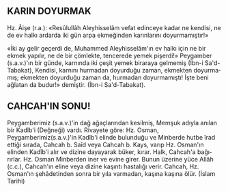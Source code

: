 ## KARIN DOYURMAK

Hz. Âişe (r.a.): «Resûlullâh Aleyhisselâm vefat edinceye kadar ne kendisi, ne de ev hal­kı ardarda iki gün arpa ekmeğinden karınları­nı doyurmamıştır!»

«İki ay gelir geçerdi de, Muhammed Aleyhisselâm'ın ev halkı için ne bir ekmek yapılır, ne de bir çömlekte, tencerede yemek pi­şerdi!» Peygamber (s.a.v.)'ın bir günde, karnında iki çeşit yemek biraraya gelmemiş (İbn-i Sa'd-Tabakat), Kendisi, karnını hurma­dan doyurduğu zaman, ekmekten doyurma­mış; ekmekten doyurduğu zaman da, hurma­dan doyurmamıştı! İşte beni ağlatan da bu­dur!» demiştir. (İbn-i Sa'd-Tabakat).

## CAHCAH'IN SONU!

Peygamberimiz (s.a.v.)'in dağ ağaçların­dan kesilmiş, Memşuk adıyla anılan bir Kadîb'i (Değneği) vardı. Rivayete göre: Hz. Os­man, Peygamberimiz(s.a.v.)'in Kadîb'i elinde bulunduğu ve Minberde hutbe îrad ettiği sıra­da, Cahcah b. Saîd veya Cahcah b. Kays, va­rıp Hz. Osman'ın elinden Kadîb'i alır ve dizine dayayarak büker, kırar. Halk, Cahcah'a bağı­rırlar. Hz. Osman Minberden iner ve evine gi­rer. Bunun üzerine yüce Allâh (c.c.), Cahcah'ın eline veya dizine kaşıntı hastalığı verir. Cah­cah, Hz. Osman'ın şehâdetinden sonra bir yıla varmadan, kaşına kaşına ölür. (İslam Tarihi)
